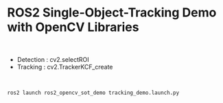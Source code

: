 # ROS2 Single-Object-Tracking Demo with OpenCV Libraries

<br>

- Detection : cv2.selectROI
- Tracking : cv2.TrackerKCF_create

<br>

```
ros2 launch ros2_opencv_sot_demo tracking_demo.launch.py
```

